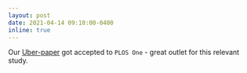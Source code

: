 ```yaml
---
layout: post
date: 2021-04-14 09:10:00-0400
inline: true
---
```


Our [Uber-paper](https://rafalkucharskipk.github.io/projects/3_UBER/) got accepted to `PLOS One` - great outlet for this relevant study.
